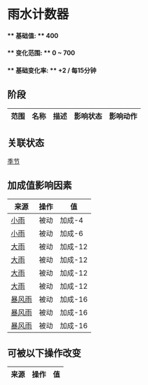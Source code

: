 # 雨水计数器  
#### ** 基础值: ** 400   
#### ** 变化范围: ** 0 ~ 700  
#### ** 基础变化率: ** +2 / 每15分钟  
## 阶段  
范围  |  名称  |  描述  |  影响状态  |  影响动作  
----  |  ----  |  ----  |  ----  |  ----  
## 关联状态  
[季节](Seasons.md)  
## 加成值影响因素  
来源  |  操作  |  值  
----  |  ----  |  ----  
[小雨](TropicalIsland_LightRainStart.md)  |  被动  |  加成-4  
[小雨](TropicalIsland_LightRain.md)  |  被动  |  加成-6  
[大雨](TropicalIsland_HeavyRain.md)  |  被动  |  加成-12  
[大雨](TropicalIsland_HeavyRainInfinite.md)  |  被动  |  加成-12  
[大雨](TropicalIsland_HeavyRainLong.md)  |  被动  |  加成-12  
[大雨](TropicalIsland_HeavyRainStart.md)  |  被动  |  加成-12  
[暴风雨](TropicalIsland_Storm.md)  |  被动  |  加成-16  
[暴风雨](TropicalIsland_StormInfinite.md)  |  被动  |  加成-16  
[暴风雨](TropicalIsland_StormStart.md)  |  被动  |  加成-16  
## 可被以下操作改变  
来源  |  操作  |  值  
----  |  ----  |  ----  

